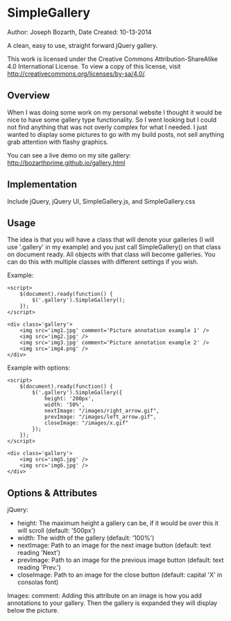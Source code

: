 SimpleGallery
=============
Author: Joseph Bozarth,
Date Created: 10-13-2014

A clean, easy to use, straight forward jQuery gallery.

This work is licensed under the Creative Commons Attribution-ShareAlike 4.0 International License. To view a copy of this license, visit http://creativecommons.org/licenses/by-sa/4.0/.


Overview
------------------
When I was doing some work on my personal website I thought it would be nice to have some gallery type functionality. So I went looking but I could not find anything that was not overly complex for what I needed. I just wanted to display some pictures to go with my build posts, not sell anything grab attention with flashy graphics.

You can see a live demo on my site gallery: http://bozarthprime.github.io/gallery.html


Implementation
------------------
Include jQuery, jQuery UI, SimpleGallery.js, and SimpleGallery.css


Usage
------------------
The idea is that you will have a class that will denote your galleries (I will use '.gallery' in my example) and you just call SimpleGallery() on that class on document ready. All objects with that class will become galleries. You can do this with multiple classes with different settings if you wish.

Example:
```
<script>
	$(document).ready(function() {
		$('.gallery').SimpleGallery();
	});
</script>

<div class='gallery'>
	<img src='img1.jpg' comment='Picture annotation example 1' />
	<img src='img2.jpg' />
	<img src='img3.jpg' comment='Picture annotation example 2' />
	<img src='img4.png' />
</div>
```

Example with options:
```
<script>
	$(document).ready(function() {
		$('.gallery').SimpleGallery({
			height: '200px',
			width: '50%',
			nextImage: "/images/right_arrow.gif", 
			prevImage: "/images/left_arrow.gif",
			closeImage: "/images/x.gif"
		});
	});
</script>

<div class='gallery'>
	<img src='img5.jpg' />
	<img src='img6.jpg' />
</div>
```


Options & Attributes
------------------
jQuery:
* height: The maximum height a gallery can be, if it would be over this it will scroll (default: '500px')
* width: The width of the gallery (default: '100%')
* nextImage: Path to an image for the next image button (default: text reading 'Next')
* prevImage: Path to an image for the previous image button (default: text reading 'Prev.')
* closeImage: Path to an image for the close button (default: capital 'X' in consolas font)

Images:
comment: Adding this attribute on an image is how you add annotations to your gallery. Then the gallery is expanded they will display below the picture.